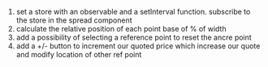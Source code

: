 1. set a store with an observable and a setInterval function. subscribe to the store in the spread component
2. calculate the relative position of each point base of % of width
3. add a possibility of selecting a reference point to reset the ancre point
4. add a +/- button to increment our quoted price which increase our quote and modify location of other ref point
